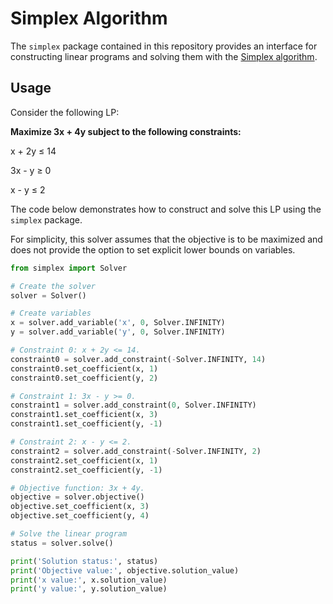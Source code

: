 # Simplex Algorithm

The `simplex` package contained in this repository provides an interface for constructing linear programs
and solving them with the [Simplex algorithm](https://en.wikipedia.org/wiki/Simplex_algorithm).

## Usage

Consider the following LP:

**Maximize 3x + 4y subject to the following constraints:**

x + 2y ≤ 14

3x - y ≥ 0

x - y ≤ 2


The code below demonstrates how to construct and solve this LP using the `simplex` package.

For simplicity, this solver assumes that the objective is to be maximized and does not provide the option to set
explicit lower bounds on variables.

```python
from simplex import Solver

# Create the solver
solver = Solver()

# Create variables
x = solver.add_variable('x', 0, Solver.INFINITY)
y = solver.add_variable('y', 0, Solver.INFINITY)

# Constraint 0: x + 2y <= 14.
constraint0 = solver.add_constraint(-Solver.INFINITY, 14)
constraint0.set_coefficient(x, 1)
constraint0.set_coefficient(y, 2)

# Constraint 1: 3x - y >= 0.
constraint1 = solver.add_constraint(0, Solver.INFINITY)
constraint1.set_coefficient(x, 3)
constraint1.set_coefficient(y, -1)

# Constraint 2: x - y <= 2.
constraint2 = solver.add_constraint(-Solver.INFINITY, 2)
constraint2.set_coefficient(x, 1)
constraint2.set_coefficient(y, -1)

# Objective function: 3x + 4y.
objective = solver.objective()
objective.set_coefficient(x, 3)
objective.set_coefficient(y, 4)

# Solve the linear program
status = solver.solve()

print('Solution status:', status)
print('Objective value:', objective.solution_value)
print('x value:', x.solution_value)
print('y value:', y.solution_value)
```

